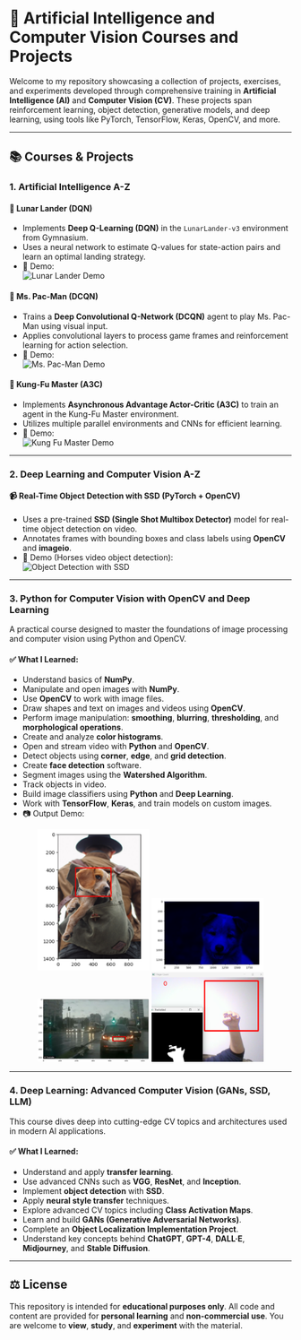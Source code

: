 # 🧠 Artificial Intelligence and Computer Vision Courses and Projects

Welcome to my repository showcasing a collection of projects, exercises, and experiments developed through comprehensive training in **Artificial Intelligence (AI)** and **Computer Vision (CV)**. These projects span reinforcement learning, object detection, generative models, and deep learning, using tools like PyTorch, TensorFlow, Keras, OpenCV, and more.

---

## 📚 Courses & Projects

### 1. **Artificial Intelligence A-Z**

#### 🚀 Lunar Lander (DQN)
- Implements **Deep Q-Learning (DQN)** in the `LunarLander-v3` environment from Gymnasium.
- Uses a neural network to estimate Q-values for state-action pairs and learn an optimal landing strategy.
- 🎥 Demo:  
  ![Lunar Lander Demo](./assets/lunarLander.gif)

#### 👾 Ms. Pac-Man (DCQN)
- Trains a **Deep Convolutional Q-Network (DCQN)** agent to play Ms. Pac-Man using visual input.
- Applies convolutional layers to process game frames and reinforcement learning for action selection.
- 🎥 Demo:  
  ![Ms. Pac-Man Demo](./assets/pacman.gif)

#### 🥋 Kung-Fu Master (A3C)
- Implements **Asynchronous Advantage Actor-Critic (A3C)** to train an agent in the Kung-Fu Master environment.
- Utilizes multiple parallel environments and CNNs for efficient learning.
- 🎥 Demo:  
  ![Kung Fu Master Demo](./assets/kungfu.gif)

---

### 2. **Deep Learning and Computer Vision A-Z**

#### 📹 Real-Time Object Detection with SSD (PyTorch + OpenCV)
- Uses a pre-trained **SSD (Single Shot Multibox Detector)** model for real-time object detection on video.
- Annotates frames with bounding boxes and class labels using **OpenCV** and **imageio**.
- 🎥 Demo (Horses video object detection):  
  ![Object Detection with SSD](./assets/output.gif)

---

### 3. **Python for Computer Vision with OpenCV and Deep Learning**

A practical course designed to master the foundations of image processing and computer vision using Python and OpenCV.

#### ✅ What I Learned:
- Understand basics of **NumPy**.
- Manipulate and open images with **NumPy**.
- Use **OpenCV** to work with image files.
- Draw shapes and text on images and videos using **OpenCV**.
- Perform image manipulation: **smoothing**, **blurring**, **thresholding**, and **morphological operations**.
- Create and analyze **color histograms**.
- Open and stream video with **Python** and **OpenCV**.
- Detect objects using **corner**, **edge**, and **grid detection**.
- Create **face detection** software.
- Segment images using the **Watershed Algorithm**.
- Track objects in video.
- Build image classifiers using **Python** and **Deep Learning**.
- Work with **TensorFlow**, **Keras**, and train models on custom images.
- 📷 Output Demo:
<p align="center">
  <img src="./assets/dog_redsquare.png" alt="Face detection" width="200"/>
  <img src="./assets/dog_bluergb.png" alt="Image Manipulation" width="200"/>
  <img src="./assets/car_plate.png" alt="Real Time Detection" width="200"/>
  <img src="./assets/finger_counter.png" alt="Capstone Project" width="200"/>
</p>

---

### 4. **Deep Learning: Advanced Computer Vision (GANs, SSD, LLM)**

This course dives deep into cutting-edge CV topics and architectures used in modern AI applications.

#### ✅ What I Learned:
- Understand and apply **transfer learning**.
- Use advanced CNNs such as **VGG**, **ResNet**, and **Inception**.
- Implement **object detection** with **SSD**.
- Apply **neural style transfer** techniques.
- Explore advanced CV topics including **Class Activation Maps**.
- Learn and build **GANs (Generative Adversarial Networks)**.
- Complete an **Object Localization Implementation Project**.
- Understand key concepts behind **ChatGPT**, **GPT-4**, **DALL·E**, **Midjourney**, and **Stable Diffusion**.

---

## ⚖️ License

This repository is intended for **educational purposes only**. All code and content are provided for **personal learning** and **non-commercial use**. You are welcome to **view**, **study**, and **experiment** with the material.
